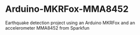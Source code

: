 # Arduino-MKRFox-MMA8452
Earthquake detection project using an Arduino MKRFox and an accelerometer MMA8452 from Sparkfun
